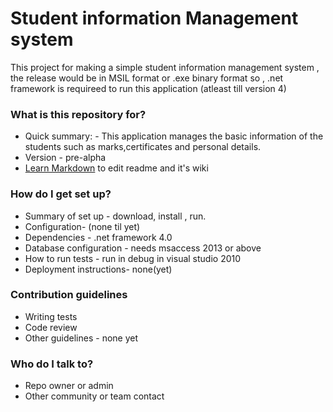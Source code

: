 # Student information Management system #

This project for making a simple student information management system , the release would be in MSIL format
or .exe binary format so , .net framework is requireed to run this application (atleast till version 4)

### What is this repository for? ###

* Quick summary: - This application manages the basic information of the students such as marks,certificates
and personal details.
* Version - pre-alpha
* [Learn Markdown](https://bitbucket.org/tutorials/markdowndemo) to edit readme and it's wiki

### How do I get set up? ###

* Summary of set up - download, install , run.
* Configuration- (none til yet)
* Dependencies - .net framework 4.0
* Database configuration - needs msaccess 2013 or above
* How to run tests - run in debug in visual studio 2010
* Deployment instructions- none(yet)

### Contribution guidelines ###

* Writing tests
* Code review
* Other guidelines - none yet

### Who do I talk to? ###

* Repo owner or admin
* Other community or team contact